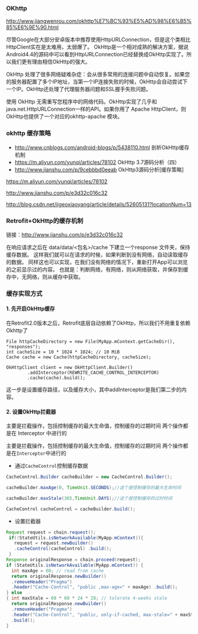 ### OKhttp

http://www.jiangwenrou.com/okhttp%E7%BC%93%E5%AD%98%E6%B5%85%E6%9E%90.html

尽管Google在大部分安卓版本中推荐使用HttpURLConnection，但是这个类相比HttpClient实在是太难用，太弱爆了。
OkHttp是一个相对成熟的解决方案，据说Android4.4的源码中可以看到HttpURLConnection已经替换成OkHttp实现了。所以我们更有理由相信OkHttp的强大。

OkHttp 处理了很多网络疑难杂症：会从很多常用的连接问题中自动恢复。如果您的服务器配置了多个IP地址，当第一个IP连接失败的时候，OkHttp会自动尝试下一个IP。OkHttp还处理了代理服务器问题和SSL握手失败问题。

使用 OkHttp 无需重写您程序中的网络代码。OkHttp实现了几乎和java.net.HttpURLConnection一样的API。如果你用了 Apache HttpClient，则OkHttp也提供了一个对应的okhttp-apache 模块。



### okhttp 缓存策略
+ http://www.cnblogs.com/android-blogs/p/5438110.html 剖析OkHttp缓存机制
+ https://m.aliyun.com/yunqi/articles/78102  OkHttp 3.7源码分析（四）
+ http://www.jianshu.com/p/9cebbbd0eeab  OkHttp3源码分析[缓存策略]

https://m.aliyun.com/yunqi/articles/78102

http://www.jianshu.com/p/e3d32c016c32

http://blog.csdn.net/iigeoxiaoyang/article/details/52605131?locationNum=13

### Retrofit+OkHttp的缓存机制

链接：http://www.jianshu.com/p/e3d32c016c32

在响应请求之后在 data/data/<包名>/cache 下建立一个response 文件夹，保持缓存数据。
这样我们就可以在请求的时候，如果判断到没有网络，自动读取缓存的数据。
同样这也可以实现，在我们没有网络的情况下，重新打开App可以浏览的之前显示过的内容。
也就是：判断网络，有网络，则从网络获取，并保存到缓存中，无网络，则从缓存中获取。



### 缓存实现方式

#### 1. 先开启OkHttp缓存

在Retrofit2.0版本之后，Retrofit底层自动依赖了OkHttp，所以我们不用重复依赖Okhttp了

```
File httpCacheDirectory = new File(MyApp.mContext.getCacheDir(), "responses");
int cacheSize = 10 * 1024 * 1024; // 10 MiB
Cache cache = new Cache(httpCacheDirectory, cacheSize);

OkHttpClient client = new OkHttpClient.Builder()
        .addInterceptor(REWRITE_CACHE_CONTROL_INTERCEPTOR)
        .cache(cache).build();
```
这一步是设置缓存路径，以及缓存大小，其中addInterceptor是我们第二步的内容。

#### 2. 设置OkHttp拦截器

主要是拦截操作，包括控制缓存的最大生命值，控制缓存的过期时间
两个操作都是在 Interceptor 中进行的

主要是拦截操作，包括控制缓存的最大生命值，控制缓存的过期时间
两个操作都是在`Interceptor`中进行的

+ 通过`CacheControl`控制缓存数据
```java
CacheControl.Builder cacheBuilder = new CacheControl.Builder();

cacheBuilder.maxAge(0, TimeUnit.SECONDS);//这个是控制缓存的最大生命时间

cacheBuilder.maxStale(365,TimeUnit.DAYS);//这个是控制缓存的过时时间

CacheControl cacheControl = cacheBuilder.build();
```
+ 设置拦截器
```java
Request request = chain.request();
 if(!StateUtils.isNetworkAvailable(MyApp.mContext)){
   request = request.newBuilder()
   .cacheControl(cacheControl) .build();
 }
Response originalResponse = chain.proceed(request);
if (StateUtils.isNetworkAvailable(MyApp.mContext)) {
  int maxAge = 60; // read from cache
  return originalResponse.newBuilder()
  .removeHeader("Pragma")
  .header("Cache-Control", "public ,max-age=" + maxAge) .build();
} else
{ int maxStale = 60 * 60 * 24 * 28; // tolerate 4-weeks stale
  return originalResponse.newBuilder()
  .removeHeader("Pragma")
  .header("Cache-Control", "public, only-if-cached, max-stale=" + maxStale)
  .build();
}
```

















###
